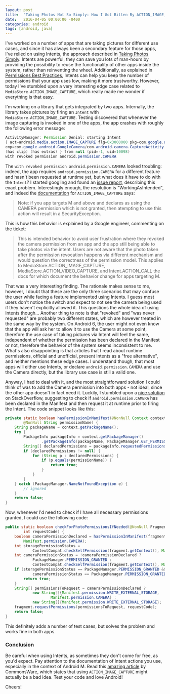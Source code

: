 ```yaml
---
layout: post
title:  "Taking Photos Not So Simply: How I Got Bitten By ACTION_IMAGE_CAPTURE"
date:   2016-04-05 00:00:00 -0400
categories: android
tags: [android, java]
---
```

I've worked on a number of apps that are taking pictures for different use cases, and since it has 
always been a secondary feature for those apps, I've relied on using Intents, the approach described 
in [Taking Photos Simply][taking-photos-simply]. Intents are powerful, they can save you lots of 
man-hours by providing the possibility to reuse the functionality of other apps inside the system, 
rather than reinventing the wheel. Additionally, as explained in 
[Permissions Best Practices][permissions], Intents can help you keep the number of permissions that 
your app uses low, making it more trustworthy. However, today I've stumbled upon a very interesting 
edge case related to `MediaStore.ACTION_IMAGE_CAPTURE`, which really made me wonder if everything is
that easy.

I'm working on a library that gets integrated by two apps. Internally, the library takes pictures by
firing an `Intent` with `MediaStore.ACTION_IMAGE_CAPTURE`. Testing discovered that whenever the 
image capturing is invoked in one of the apps, the app crashes with roughly the following error 
message:

```java
ActivityManager: Permission Denial: starting Intent
{ act=android.media.action.IMAGE_CAPTURE flg=0x3000000 pkg=com.google.android.GoogleCamera
cmp=com.google.android.GoogleCamera/com.android.camera.CaptureActivity
(has clip) (has extras) } from null (pid=-1, uid=10098)
with revoked permission android.permission.CAMERA
```

The `with revoked permission android.permission.CAMERA` looked troubling: indeed, the app requires 
`android.permission.CAMERA` for a different feature and hasn't been requested at runtime yet, but 
what does it have to do with the `Intent`? I started googling and found an [issue report][issue], 
describing this exact problem. Interestingly enough, the resolution is "WorkingAsIntended", and 
indeed the [documentation][action-image-capture] for `ACTION_IMAGE_CAPTURE` says:

> Note: if you app targets M and above and declares as using the CAMERA permission which is not 
> granted, then atempting to use this action will result in a SecurityException.

This is how this behavior is explained by a Google engineer, commenting on the ticket:

> This is intended behavior to avoid user frustration where they revoked the camera permission from 
> an app and the app still being able to take photos via the intent. Users are not aware that the 
> photo taken after the permission revocation happens via different mechanism and would question the
> correctness of the permission model. This applies to MediaStore.ACTION_IMAGE_CAPTURE, 
> MediaStore.ACTION_VIDEO_CAPTURE, and Intent.ACTION_CALL the docs for which document the behavior 
> change for apps targeting M.

That was a very interesting finding. The rationale makes sense to me, however, I doubt that these 
are the only three scenarios that may confuse the user while facing a feature implemented using 
Intents. I guess most users don't notice the switch and expect to not see the camera being used if 
they haven't explicitly allowed it. This questions the whole idea of using Intents though... Another
thing to note is that "revoked" and "was never requested" are probably two different states, which 
are however treated in the same way by the system. On Android 6, the user might not even know that 
the app will ask her to allow it to use the Camera at some point, therefore the use case of taking 
pictures via Intent will feel the same, independent of whether the permission has been declared in 
the Manifest or not, therefore the behavior of the system seems inconsistent to me. What's also 
disappointing is that articles that I read about runtime permissions, official and unofficial, 
present Intents as a "free alternative", and neither mentions these edge cases. I understand though,
that most apps will either use Intents, or declare `android.permission.CAMERA` and use the Camera 
directly, but the library use case is still a valid one.

Anyway, I had to deal with it, and the most straightforward solution I could think of was to add the
Camera permission into both apps - not ideal, since the other app doesn't in fact need it. Luckily, 
I stumbled upon a [nice solution][stackoverflow] on StackOverflow, suggesting to check if 
`android.permission.CAMERA` has been declared in the Manifest and then request it at runtime prior 
to firing the Intent. The code snippet looks like this:

```java
private static boolean hasPermissionInManifest(@NonNull Context context,
        @NonNull String permissionName) {
    String packageName = context.getPackageName();
    try {
        PackageInfo packageInfo = context.getPackageManager()
                .getPackageInfo(packageName, PackageManager.GET_PERMISSIONS);
        String[] declaredPermissions = packageInfo.requestedPermissions;
        if (declaredPermissions != null) {
            for (String p : declaredPermissions) {
                if (p.equals(permissionName)) {
                    return true;
                }
            }
        }
    } catch (PackageManager.NameNotFoundException e) {
        // ignored
    }
    return false;
}
```

Now, whenever I'd need to check if I have all necessary permissions granted, I could use the 
following code:

```java
public static boolean checkForPhotoPermissionsIfNeeded(@NonNull Fragment fragment,
        int requestCode) {
    boolean cameraPermissionDeclared = hasPermissionInManifest(fragment.getContext(),
        Manifest.permission.CAMERA);
    int storagePermissionStatus =
            ContextCompat.checkSelfPermission(fragment.getContext(), Manifest.permission.WRITE_EXTERNAL_STORAGE);
    int cameraPermissionStatus = !cameraPermissionDeclared ?
            PackageManager.PERMISSION_GRANTED :
            ContextCompat.checkSelfPermission(fragment.getContext(), Manifest.permission.CAMERA);
    if (storagePermissionStatus == PackageManager.PERMISSION_GRANTED &&
            cameraPermissionStatus == PackageManager.PERMISSION_GRANTED) {
        return true;
    }
    String[] permissionsToRequest = cameraPermissionDeclared ?
            new String[]{Manifest.permission.WRITE_EXTERNAL_STORAGE,
                    Manifest.permission.CAMERA} :
            new String[]{Manifest.permission.WRITE_EXTERNAL_STORAGE};
    fragment.requestPermissions(permissionsToRequest, requestCode);
    return false;
}
```

This definitely adds a number of test cases, but solves the problem and works fine in both apps.

### Conclusion

Be careful when using Intents, as sometimes they don't come for free, as you'd expect. Pay attention
to the documentation of Intent actions you use, especially in the context of Android M. Read this 
[amazing article][commonsware] by CommonsWare, which states that using `ACTION_IMAGE_CAPTURE` might 
actually be a bad idea. Test your code and love Android!

Cheers!

[taking-photos-simply]: https://developer.android.com/training/camera/photobasics.html
[permissions]: https://developer.android.com/training/permissions/best-practices.html#perms-vs-intents
[issue]: https://code.google.com/p/android/issues/detail?id=188073
[action-image-capture]: https://developer.android.com/reference/android/provider/MediaStore.html#ACTION_IMAGE_CAPTURE
[stackoverflow]: https://stackoverflow.com/questions/32789027/android-m-camera-intent-permission-bug
[commonsware]: https://commonsware.com/blog/2015/06/08/action-image-capture-fallacy.html
